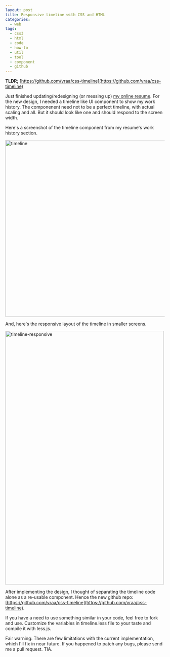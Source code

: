 ```yaml
---
layout: post
title: Responsive timeline with CSS and HTML
categories:
  - web
tags:
  - css3
  - html
  - code
  - how-to
  - util
  - tool
  - component
  - github
---
```

**TLDR;** [https://github.com/vraa/css-timeline](https://github.com/vraa/css-timeline)


Just finished updating/redesigning (or messing up) [my online resume](http://veerasundar.com/resume/). For the new design, I needed a timeline like UI component to show my work history. The componenent need not to be a perfect timeline, with actual scaling and all. But it should look like one and should respond to the screen width.

Here's a screenshot of the timeline component from my resume's work history section.

<a href="http://www.flickr.com/photos/94921037@N05/12284453065/" title="timeline by v33ra, on Flickr"><img src="http://farm4.staticflickr.com/3786/12284453065_87e377c0e9_c.jpg" width="800" height="557" alt="timeline"></a>

And, here's the responsive layout of the timeline in smaller screens.

<a href="http://www.flickr.com/photos/94921037@N05/12284483625/" title="timeline-responsive by v33ra, on Flickr"><img src="http://farm8.staticflickr.com/7391/12284483625_0f187a5924_c.jpg" width="501" height="800" alt="timeline-responsive"></a>

After implementing the design, I thought of separating the timeline code alone as a re-usable component. Hence the new github repo: [https://github.com/vraa/css-timeline](https://github.com/vraa/css-timeline).

If you have a need to use something similar in your code, feel free to fork and use. Customize the variables in timeline.less file to your taste and compile it with less.js.

Fair warning: There are few limitations with the current implementation, which I'll fix in near future. If you happened to patch any bugs, please send me a pull request. TIA.

